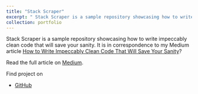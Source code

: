 ```yaml
---
title: "Stack Scraper"
excerpt: " Stack Scraper is a sample repository showcasing how to write impeccably clean code that will save your sanity. It is in correspondence to my Medium article.<br/><img src='/images/clean_code.png'>"
collection: portfolio
---
```


Stack Scraper is a sample repository showcasing how to write impeccably clean code that
will save your sanity. It is in correspondence to my Medium article [How to Write
Impeccably Clean Code That Will Save Your Sanity](https://)?

Read the full article on [Medium](https://).

Find project on

- [GitHub](https://github.com/ashu-tosh-kumar/stack-scraper)
